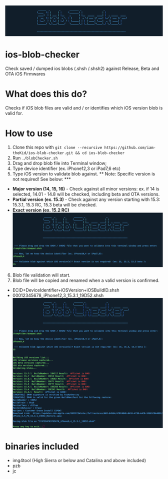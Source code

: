 ![blob-checker](https://raw.githubusercontent.com/iam-theKid/ios-blob-checker/c3bccb309cc4e941ebe3c79c1ccc338650c5ae70/img/banner.png)
# ios-blob-checker
Check saved / dumped ios blobs (.shsh /.shsh2) against Release, Beta and OTA iOS Firmwares

# What does this do?
Checks if iOS blob files are valid and / or identifies which iOS version blob is valid for.

# How to use
1. Clone this repo with `git clone --recursive https://github.com/iam-theKid/ios-blob-checker.git && cd ios-blob-checker`
2. Run `./blobChecker.sh`
3. Drag and drop blob file into Terminal window;
4. Type device identifier (ex. iPhone12,3 or iPad7,6 etc)
5. Type iOS version to validate blob against. ** Note: Specific version is not required! See below: ***
  - **Major version (14, 15, 16)** - Check against all minor versions: ex. if 14 is selected, 14.01 - 14.8 will be checked, including beta and OTA versions.
  - **Partial version (ex. 15.3)** - Check against any version starting with 15.3: 15.3.1, 15.3 RC, 15.3 beta will be checked.
  - **Exact version (ex. 15.2 RC)**
![blob-checker](https://raw.githubusercontent.com/iam-theKid/ios-blob-checker/c3bccb309cc4e941ebe3c79c1ccc338650c5ae70/img/first.png)  
6. Blob file validation will start.   
7. Blob file will be copied and renamed when a valid version is confirmed.
  - ECID+DeviceIdentifier+iOSVersion+iOSBuildID.shsh
  - 00012345678_iPhone12,3_15.3.1_19D52.shsh
![blob-checker](https://raw.githubusercontent.com/iam-theKid/ios-blob-checker/c3bccb309cc4e941ebe3c79c1ccc338650c5ae70/img/second.png)

# binaries included
- img4tool (High Sierra or below and Catalina and above included)
- pzb
- jc

